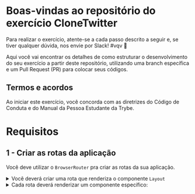 # Boas-vindas ao repositório do exercício CloneTwitter

Para realizar o exercício, atente-se a cada passo descrito a seguir e, se tiver qualquer dúvida, nos envie por Slack! #vqv 🚀

Aqui você vai encontrar os detalhes de como estruturar o desenvolvimento do seu exercício a partir deste repositório, utilizando uma branch específica e um Pull Request (PR) para colocar seus códigos.

## Termos e acordos

Ao iniciar este exercício, você concorda com as diretrizes do Código de Conduta e do Manual da Pessoa Estudante da Trybe.

# Requisitos

## 1 - Criar as rotas da aplicação

Você deve utilizar o `BrowserRouter` pra criar as rotas da sua aplicação.

<details><summary>Você deverá criar uma rota que renderiza o componente <code>Layout</code></summary></br>

  - Esse componente já está criado e pode ser acessado no arquivo `/src/components/layout`;
  - Essa rota deverá envolver as rotas que renderizam os componentes `Home` e `Profile`, que serão criadas logo em seguida.

</details>

<details><summary>Cada rota deverá renderizar um componente específico:</summary></br>

  <details><summary> Rota <code>/</code></summary>

  - A rota `/` deve renderizar o componente `Home`, que está no arquivo `/src/pages`.

  </details>

  <details><summary> Rota <code>/profile/:username</code></summary>

  - A rota `/profile/:username` deve renderizar o componente `Profile` que está no arquivo `/src/pages`.

  </details>

  <details><summary> Para qualquer outra rota não mapeada</summary>

  Para qualquer outra rota não mapeada, deve ser renderizado um componente chamado `NotFound`.
  </details><br />

</details><br />


<!-- lista de requisitos?
- requisição pra API na página home
- colocar loading
- renderizar os tweets (mesmo requisito que o da requisição?)
- requisição dupla para duas APIs(?) na página (rota dinâmica?) de perfil
-->